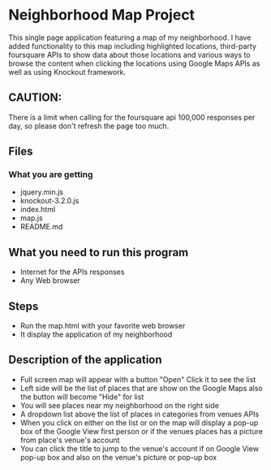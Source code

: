 # Neighborhood Map Project
This single page application featuring a map of my neighborhood. I have added functionality to this map including highlighted locations, third-party foursquare APIs to show data about those locations and various ways to browse the content when clicking the locations using Google Maps APIs as well as using Knockout framework.

## CAUTION:
There is a limit when calling for the foursquare api 100,000 responses per day, so please don't refresh the page too much.

## Files
### What you are getting
* jquery.min.js
* knockout-3.2.0.js
* index.html
* map.js
* README.md

## What you need to run this program
* Internet for the APIs responses
* Any Web browser

## Steps
* Run the map.html with your favorite web browser
* It display the application of my neighborhood

## Description of the application
* Full screen map will appear with a button "Open" Click it to see the list
* Left side will be the list of places that are show on the Google Maps also the button will become "Hide" for list
* You will see places near my neighborhood on the right side
* A dropdown list above the list of places in categories from venues APIs
* When you click on either on the list or on the map will display a pop-up box of the Google View first person or if the venues places has a picture from place's venue's account
* You can click the title to jump to the venue's account if on Google View pop-up box and also on the venue's picture or pop-up box
